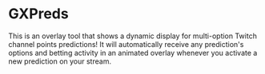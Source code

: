 # GXPreds
This is an overlay tool that shows a dynamic display for multi-option Twitch channel points predictions!  It will automatically receive any prediction's options and betting activity in an animated overlay whenever you activate a new prediction on your stream.
